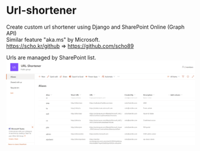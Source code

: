 # Url-shortener
Create custom url shortener using Django and SharePoint Online (Graph API)   
Similar feature "aka.ms" by Microsoft.   
https://scho.kr/github => https://github.com/scho89

Urls are managed by SharePoint list.   
![SPO](/res/spo.png)   

